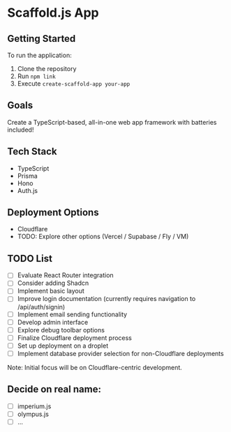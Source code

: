 # Scaffold.js App

## Getting Started

To run the application:

1. Clone the repository
2. Run `npm link`
3. Execute `create-scaffold-app your-app`

## Goals

Create a TypeScript-based, all-in-one web app framework with batteries included!

## Tech Stack

- TypeScript
- Prisma
- Hono
- Auth.js

## Deployment Options

- Cloudflare
- TODO: Explore other options (Vercel / Supabase / Fly / VM)

## TODO List

- [ ] Evaluate React Router integration
- [ ] Consider adding Shadcn
- [ ] Implement basic layout
- [ ] Improve login documentation (currently requires navigation to /api/auth/signin)
- [ ] Implement email sending functionality
- [ ] Develop admin interface
- [ ] Explore debug toolbar options
- [ ] Finalize Cloudflare deployment process
- [ ] Set up deployment on a droplet
- [ ] Implement database provider selection for non-Cloudflare deployments

Note: Initial focus will be on Cloudflare-centric development.


## Decide on real name:
- [ ] imperium.js
- [ ] olympus.js
- [ ] ...